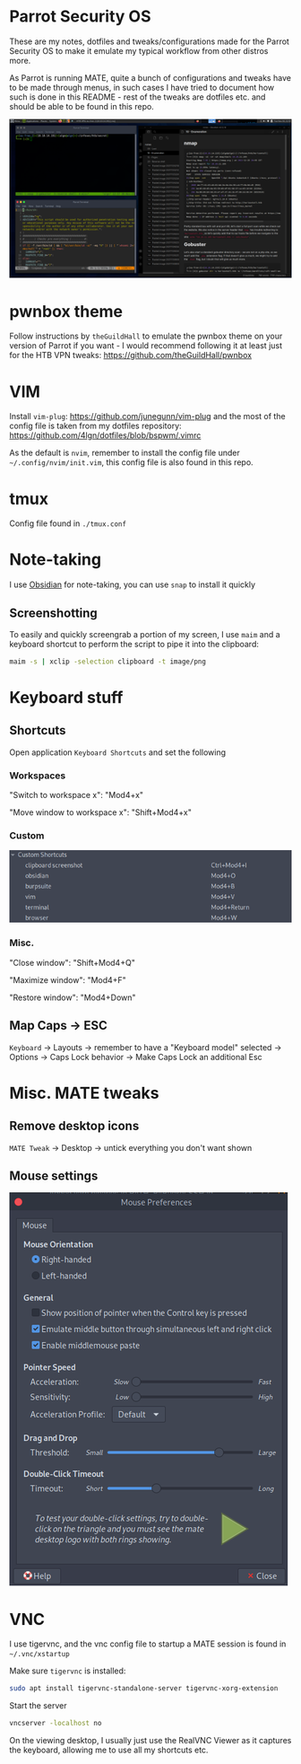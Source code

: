 # Parrot Security OS

These are my notes, dotfiles and tweaks/configurations made for the Parrot Security OS to make it emulate my typical workflow from other distros more.

As Parrot is running MATE, quite a bunch of configurations and tweaks have to be made through menus, in such cases I have tried to document how such is done in this README - rest of the tweaks are dotfiles etc. and should be able to be found in this repo.

![](./screenshots/setup.png)

# pwnbox theme

Follow instructions by `theGuildHall` to emulate the pwnbox theme on your version of Parrot if you want - I would recommend following it at least just for the HTB VPN tweaks: https://github.com/theGuildHall/pwnbox

# VIM

Install `vim-plug`: https://github.com/junegunn/vim-plug and the most of the config file is taken from my dotfiles repository: https://github.com/4lgn/dotfiles/blob/bspwm/.vimrc

As the default is `nvim`, remember to install the config file under `~/.config/nvim/init.vim`, this config file is also found in this repo.

# tmux

Config file found in `./tmux.conf`

# Note-taking

I use [Obsidian](https://obsidian.md/) for note-taking, you can use `snap` to install it quickly

## Screenshotting

To easily and quickly screengrab a portion of my screen, I use `maim` and a keyboard shortcut to perform the script to pipe it into the clipboard:

```bash
maim -s | xclip -selection clipboard -t image/png
```

# Keyboard stuff

## Shortcuts

Open application `Keyboard Shortcuts` and set the following

### Workspaces

"Switch to workspace x": "Mod4+x"

"Move window to workspace x": "Shift+Mod4+x"

### Custom

![](./screenshots/custom-shortcuts.png)

### Misc.

"Close window": "Shift+Mod4+Q"

"Maximize window": "Mod4+F"

"Restore window": "Mod4+Down"

## Map Caps -> ESC

`Keyboard` -> Layouts -> remember to have a "Keyboard model" selected -> Options -> Caps Lock behavior -> Make Caps Lock an additional Esc

# Misc. MATE tweaks

## Remove desktop icons

`MATE Tweak` -> Desktop -> untick everything you don't want shown

## Mouse settings

![](./screenshots/mouse-settings.png)

# VNC

I use tigervnc, and the vnc config file to startup a MATE session is found in `~/.vnc/xstartup`

Make sure `tigervnc` is installed:

```bash
sudo apt install tigervnc-standalone-server tigervnc-xorg-extension
```

Start the server

```bash
vncserver -localhost no
```

On the viewing desktop, I usually just use the RealVNC Viewer as it captures the keyboard, allowing me to use all my shortcuts etc.
